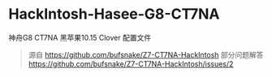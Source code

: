# HackIntosh-Hasee-G8-CT7NA
神舟G8 CT7NA  黑苹果10.15 Clover 配置文件

> 源自 https://github.com/bufsnake/Z7-CT7NA-HackIntosh
> 部分问题解答 https://github.com/bufsnake/Z7-CT7NA-HackIntosh/issues/2
